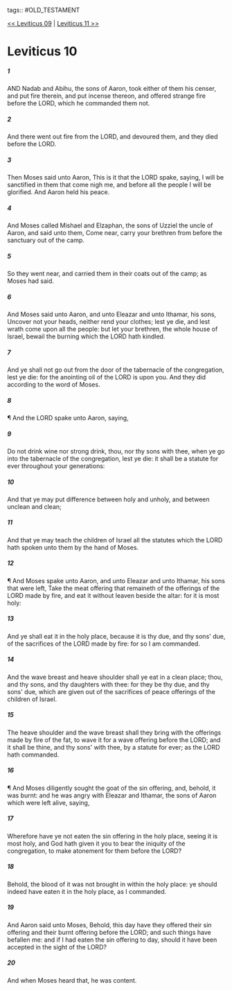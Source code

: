 tags:: #OLD_TESTAMENT

[<< Leviticus 09](OLD_TESTAMENT/03_Leviticus/Leviticus_09.md) | [Leviticus 11 >>](OLD_TESTAMENT/03_Leviticus/Leviticus_11.md)

# Leviticus 10

##### 1

AND Nadab and Abihu, the sons of Aaron, took either of them his censer, and put fire therein, and put incense thereon, and offered strange fire before the LORD, which he commanded them not.

##### 2

And there went out fire from the LORD, and devoured them, and they died before the LORD.

##### 3

Then Moses said unto Aaron, This is it that the LORD spake, saying, I will be sanctified in them that come nigh me, and before all the people I will be glorified. And Aaron held his peace.

##### 4

And Moses called Mishael and Elzaphan, the sons of Uzziel the uncle of Aaron, and said unto them, Come near, carry your brethren from before the sanctuary out of the camp.

##### 5

So they went near, and carried them in their coats out of the camp; as Moses had said.

##### 6

And Moses said unto Aaron, and unto Eleazar and unto Ithamar, his sons, Uncover not your heads, neither rend your clothes; lest ye die, and lest wrath come upon all the people: but let your brethren, the whole house of Israel, bewail the burning which the LORD hath kindled.

##### 7

And ye shall not go out from the door of the tabernacle of the congregation, lest ye die: for the anointing oil of the LORD is upon you. And they did according to the word of Moses.

##### 8

¶ And the LORD spake unto Aaron, saying,

##### 9

Do not drink wine nor strong drink, thou, nor thy sons with thee, when ye go into the tabernacle of the congregation, lest ye die: it shall be a statute for ever throughout your generations:

##### 10

And that ye may put difference between holy and unholy, and between unclean and clean;

##### 11

And that ye may teach the children of Israel all the statutes which the LORD hath spoken unto them by the hand of Moses.

##### 12

¶ And Moses spake unto Aaron, and unto Eleazar and unto Ithamar, his sons that were left, Take the meat offering that remaineth of the offerings of the LORD made by fire, and eat it without leaven beside the altar: for it is most holy:

##### 13

And ye shall eat it in the holy place, because it is thy due, and thy sons' due, of the sacrifices of the LORD made by fire: for so I am commanded.

##### 14

And the wave breast and heave shoulder shall ye eat in a clean place; thou, and thy sons, and thy daughters with thee: for they be thy due, and thy sons' due, which are given out of the sacrifices of peace offerings of the children of Israel.

##### 15

The heave shoulder and the wave breast shall they bring with the offerings made by fire of the fat, to wave it for a wave offering before the LORD; and it shall be thine, and thy sons' with thee, by a statute for ever; as the LORD hath commanded.

##### 16

¶ And Moses diligently sought the goat of the sin offering, and, behold, it was burnt: and he was angry with Eleazar and Ithamar, the sons of Aaron which were left alive, saying,

##### 17

Wherefore have ye not eaten the sin offering in the holy place, seeing it is most holy, and God hath given it you to bear the iniquity of the congregation, to make atonement for them before the LORD?

##### 18

Behold, the blood of it was not brought in within the holy place: ye should indeed have eaten it in the holy place, as I commanded.

##### 19

And Aaron said unto Moses, Behold, this day have they offered their sin offering and their burnt offering before the LORD; and such things have befallen me: and if I had eaten the sin offering to day, should it have been accepted in the sight of the LORD?

##### 20

And when Moses heard that, he was content.
